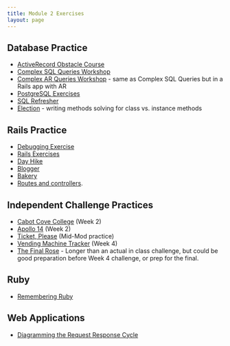 ```yaml
---
title: Module 2 Exercises
layout: page
---
```



## Database Practice

- [ActiveRecord Obstacle Course](https://github.com/turingschool-projects/activerecord-obstacle-course)
- [Complex SQL Queries Workshop](./misc/complex_queries)
- [Complex AR Queries Workshop](https://github.com/turingschool-examples/student_enrollments_ar) - same as Complex SQL Queries but in a Rails app with AR
- [PostgreSQL Exercises](https://pgexercises.com/questions/basic/)
- [SQL Refresher](./lessons/sql_refresher)
- [Election](https://github.com/turingschool-examples/election) - writing methods solving for class vs. instance methods

## Rails Practice
- [Debugging Exercise](https://github.com/turingschool-examples/debug_shop)
- [Rails Exercises](https://github.com/turingschool/rails_exercises)
- [Day Hike](https://github.com/turingschool-projects/day_hike)
- [Blogger](http://backend.turing.edu/module2/misc/blogger)
- [Bakery](https://github.com/turingschool-examples/bakery-b2)
- [Routes and controllers](https://github.com/turingschool/challenges/blob/master/routes_controllers_rails.markdown).

## Independent Challenge Practices
- [Cabot Cove College](https://github.com/turingschool-examples/cabot-cove-college-b2) (Week 2)
- [Apollo 14](https://github.com/turingschool-projects/apollo_14) (Week 2)
- [Ticket, Please](https://github.com/turingschool-examples/b2-mid-mod) (Mid-Mod practice)
- [Vending Machine Tracker](https://github.com/turingschool-examples/vending-machine-tracker) (Week 4)
- [The Final Rose](https://github.com/turingschool-examples/the_final_rose) - Longer than an actual in class challenge, but could be good preparation before Week 4 challenge, or prep for the final. 

## Ruby

- [Remembering Ruby](./misc/violations)

## Web Applications

- [Diagramming the Request Response Cycle](./lessons/diagramming_request_response_cycle)

